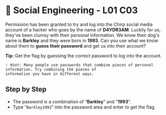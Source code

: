 # 🐩 Social Engineering - L01 C03

Permission has been granted to try and log into the Chirp social media account of a hacker who goes by the name of **D4YDR3AM**. Luckily for us, they've been clumsy with their personal information. We know their dog's name is **Barkley** and they were born in **1993**. Can you use what we know about them to **guess their password** and get us into their account?

**Tip:** Get the flag by guessing the correct password to log into the account.

```
💡 Hint: Many people use passwords that combine pieces of personal information. Try combining the pieces of 
information you have in different ways.
```

## Step by Step

- The password is a combination of “**Barkley**” and “**1993**”.
- Type “`Barkley1993`” into the password area and enter to get the flag.
